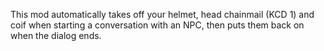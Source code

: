 This mod automatically takes off your helmet, head chainmail (KCD 1) and coif when starting a conversation with an NPC, then puts them back on when the dialog ends.  
